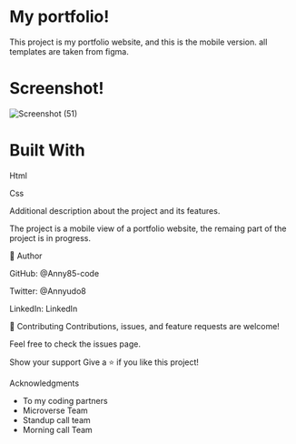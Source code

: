# My portfolio!

This project is my portfolio website, and this is the mobile version. all templates are taken from figma.
# Screenshot!
![Screenshot (51)](https://user-images.githubusercontent.com/87186552/143557798-713005af-69b7-4ba1-8ef1-30a17e694136.png)

# Built With
Html

Css


Additional description about the project and its features.

The project is a mobile view of a portfolio website, the remaing part of the project is in progress.

👤 Author

GitHub: @Anny85-code

Twitter: @Annyudo8

LinkedIn: LinkedIn

🤝 Contributing
Contributions, issues, and feature requests are welcome!

Feel free to check the issues page.

Show your support
Give a ⭐️ if you like this project!

Acknowledgments
- To my coding partners
- Microverse Team
- Standup call team
- Morning call Team






